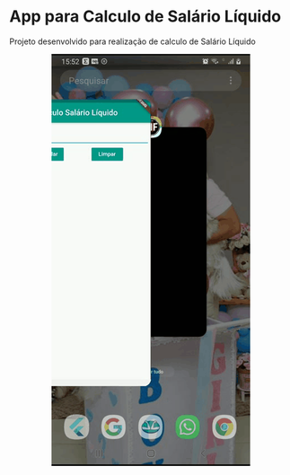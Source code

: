 # App para Calculo de Salário Líquido

Projeto desenvolvido para realização de calculo de Salário Líquido

<p align ="center">
<img src="/images/tela.gif">
</p>

